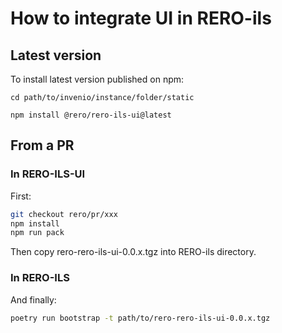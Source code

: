 # How to integrate UI in RERO-ils

## Latest version

To install latest version published on npm:

`cd path/to/invenio/instance/folder/static`

`npm install @rero/rero-ils-ui@latest`

## From a PR

### In RERO-ILS-UI

First:

```bash
git checkout rero/pr/xxx
npm install
npm run pack
```

Then copy rero-rero-ils-ui-0.0.x.tgz into RERO-ils directory.

### In RERO-ILS

And finally:

```bash
poetry run bootstrap -t path/to/rero-rero-ils-ui-0.0.x.tgz
```

